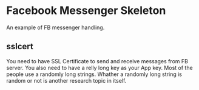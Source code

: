 # Facebook Messenger Skeleton
An example of FB messenger handling.

## sslcert
You need to have SSL Certificate to send and receive 
messages from FB server.
You also need to have a relly long key as your App key.
Most of the people use a randomly long strings. 
Whather a randomly long string is random or not is another
research topic in itself.
